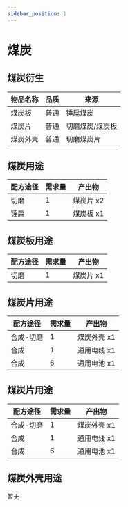 ```yaml
---
sidebar_position: 1
---
```


# 煤炭

煤炭衍生
---

| 物品名称 | 品质 | 来源 |
| - | - | - |
| 煤炭板 | 普通 | 锤扁煤炭 |
| 煤炭片 | 普通 | 切磨煤炭/煤炭板 |
| 煤炭外壳 | 普通 | 切磨煤炭片 |

煤炭用途
---

| 配方途径 | 需求量 | 产出物 |
| - | - | - |
| 切磨 | 1 | 煤炭片 x2 |
| 锤扁 | 1 | 煤炭板 x1 |

煤炭板用途
---

| 配方途径 | 需求量 | 产出物 |
| - | - | - |
| 切磨 | 1 | 煤炭片 x1 |

煤炭片用途
---

| 配方途径 | 需求量 | 产出物 |
| - | - | - |
| 合成-切磨 | 1 | 煤炭外壳 x1 |
| 合成 | 1 | 通用电线 x1 |
| 合成 | 6 | 通用电池 x1 |

煤炭片用途
---

| 配方途径 | 需求量 | 产出物 |
| - | - | - |
| 合成-切磨 | 1 | 煤炭外壳 x1 |
| 合成 | 1 | 通用电线 x1 |
| 合成 | 6 | 通用电池 x1 |

煤炭外壳用途
---

暂无